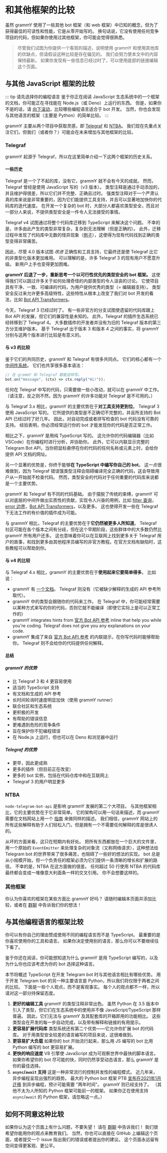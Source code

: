# 和其他框架的比较

虽然 grammY 使用了一些其他 bot 框架（和 web 框架）中已知的概念，但为了获得最佳的可读性和性能，它是从零开始写的。
换句话说，它没有使用任何竞争项目的代码，但如果你使用过其他框架，你可能会觉得很熟悉。

> 尽管我们试图为你提供一个客观的描述，说明使用 grammY 和使用其他库的优缺点，但请假设这种比较是存在偏见的。
> 我们会努力使本文中的内容保持最新。
> 如果你发现有一些信息已经过时了，可以使用底部的链接编辑这个页面。

## 与其他 JavaScript 框架的比较

::: tip 请先选择你的编程语言
鉴于你正在阅读 JavaScript 生态系统中的一个框架的文档，你可能正在寻找能在 Node.js（或 Deno）上运行的东西。
但是，如果你不是的话，请 [向下滚动](#与其他编程语言的框架比较)，比较哪些编程语言适合于 bot 开发。
当然，你也会发现与其他语言的框架（主要是 Python）的简单比较。
:::

grammY 主要从两个项目中获取灵感，即 [Telegraf](https://github.com/telegraf/telegraf) 和 [NTBA](https://github.com/yagop/node-telegram-bot-api)。
我们现在先重点关注它们，但我们（或者你？）可能会在未来增加与其他框架的比较。

### Telegraf

grammY 起源于 Telegraf，所以在这里简单介绍一下这两个框架的历史关系。

#### 一些历史

Telegraf 是一个了不起的库，没有它，grammY 就不会有今天的成就。
然而，Telegraf 曾经是使用 JavaScript 写的（v3 版本）。
类型注释是通过手动添加的，并且维护得很差，所以它们并不完整、正确且过时。
强类型注释对于一个严肃认真的库来说是非常重要的，因为它们能提供工具支持，并且可以显著地加快你的代码库的迭代速度。
在开发一个复杂的 bot 时，大部分人都喜欢类型安全，而且对一部分人来说，不提供类型安全是一件令人无法接受的事情。

Telegraf v4 试图通过将整个代码库迁移到 TypeScript 来解决这个问题。
不幸的是，许多由此产生的类型非常复杂，复杂到无法理解（但是正确的）。
此外，迁移过程中发现了代码库中无数的怪异现象（[例子](https://github.com/telegraf/telegraf/issues/1076)），这使得为现有代码找到正确的类型变得非常痛苦。

因此，尽管 4.0 版本试图 _改进_ 正确性和工具支持，它最终还是使 Telegraf 比它的非类型化版本更加难用。
可以理解的是，许多 Telegraf 3 的现有用户不愿意升级。
新用户上手也变得更加困难。

**grammY 后退了一步，重新思考一个以可行性优先的类型安全的 bot 框架。**
这使得我们可以跳过许多关于如何处理奇怪的内部类型的令人沮丧的讨论。
它使项目具有干净、一致、可编译的代码，为用户提供优秀的类型（= 编辑器支持）。
类型安全反过来允许更多高级特性，这些特性从根本上改变了我们对 bot 开发的看法，比如 [Bot API Transformers](/zh/advanced/transformers.html)。

今天，Telegraf 3 已经过时了。
有一些非官方的分支试图使遗留的代码库跟上 Bot API 的发展，但它们的兼容性是未知的。
此外，Telegraf 的插件生态系统已经转移到了 Telegraf 4。
大多数插件的开发者并没有为旧的 Telegraf 版本的第三方分支维护版本。
基于 Telegraf 出于版本 3 和版本 4 之间的事实，将 grammY 分别与这两个版本进行比较是有意义的。

#### 与 v3 的比较

鉴于它们的共同历史，grammY 和 Telegraf 有很多共同点。
它们的核心都有一个 [中间件系统](/zh/guide/middleware.html)。
它们也共享很多基本语法：

```ts
// 在 grammY 和 Telegraf 都能这样写。
bot.on("message", (ctx) => ctx.reply("Hi!"));
```

任何在 Telegraf 中写的代码，只需要做一些小改动，就可以在 grammY 中工作。
（请注意，反之则不然，因为 grammY 的许多功能对 Telegraf 是不可用的。）

与 Telegraf 3.x 相比，grammY 的主要优势在于**对工具支持更到位**。
Telegraf 3 使用 JavaScript 写的。
它所提供的类型是不正确切不完整的，并且所支持的 Bot API 已经过时了好几年。
因此，对自动完成或者拼写检查的 bot 代码没有可靠的支持。
经验表明，你必须经常运行你的 bot 才能发现你的代码是否正常工作。

相比之下，grammY 是用纯 TypeScript 写的。
这允许你的代码编辑器（比如 VSCode）在你编程时进行分析，并协助你。
此外，它可以内联显示完整的 Telegram Bot API，当你把鼠标悬停在你的代码的任何名称或元素上时，会给你提供 API 文档的网址。

另一个显著的优势是，你终于能够**在 TypeScript 中编写你自己的 bot**。
这一点很难做到，因为 Telegraf 错误饿类型注释会阻碍编译完全正确的代码，这会导致用户从一开始就不检查代码。
然而，类型安全的代码对于任何重要的代码库来说都是一个主要优势。

grammY 和 Telegraf 有不同的代码基础。
由于摆脱了传统的束缚，grammY 可以对底层的中间件做出实质性的贡献，实现令人兴奋的用例，比如 [filter 查询](/zh/guide/filter-queries.html)，[error 边界](zh/guide/errors.html#error-边界)，[Bot API Transformers](/zh/advanced/transformers.html)，以及更多。
这也使得开发一些在 Telegraf 下无法工作的有价值的插件成为可能。

与 grammY 相比，Telegraf 的主要优势在于**它仍然被更多人所知道**。
Telegraf 社区可能在各个版本之间有分歧，但在这个早期阶段，这些群体中的大多数仍然比 grammY 所有用户还多。
这也意味着你可以在互联网上找到更多关于 Telegraf 用户的故事，和找到更多由其他程序员编写的非官方教程。在官方文档有缺陷时，这些教程可以帮助到你。

#### 与 v4 的比较

与 Telegraf 4.x 相比，grammY 的主要优势在于**使用起来它要简单得多**。
比如说：

- grammY 有 [一个文档](../)。
  Telegraf 则没有（它被缺少解释的生成的 API 参考所取代）。
- grammY 中的类型会跟随你的代码来工作。
  在 Telegraf 中，你可能经常需要以某种方式来写的你的代码，否则它就不能编译（即使它实际上是可以正常工作的）
- grammY integrates hints from [官方 Bot API 参考](core.telegram.org/bots/api) inline that help you while you're coding.
  Telegraf does not give you any explanations on your code.
- grammY 集成了来自 [官方 Bot API 参考](core.telegram.org/bots/api) 的内联提示，在你写代码时能够帮助你。
  Telegraf 则不会给你的代码提供任何解释。

#### 总结

##### grammY 的优势

- 比 Telegraf 3 和 4 更容易使用
- 适当的 TypeScript 支持
- 有文档和生成的 API 参考
- 长时间轮询时速度明显加快（使用 grammY runner）
- 联合社区和生态系统
- 更积极的开发
- 有帮助的错误信息
- 更难遇到危险的竞争条件
- 旨在保护你不犯编程错误
- 在 Node.js 上运行，但也可以在 Deno 和浏览器中运行

##### Telegraf 的优势

- 更早，因此更成熟
- 更多的插件（但目前正在改变）
- 更多的 bot 实例，包括在代码仓库中和在互联网上
- Telegraf 3 的用户明显更多

### NTBA

`node-telegram-bot-api` 是影响 grammY 发展的第二个大项目。
与其他框架相比，它的主要优势在于它非常简单。
它的架构可以用一句话来描述，而 grammY 需要在文档网站上用一个 [指南](/zh/guide/) 来做同样的描述。
我们相信，grammY 网站上的所有这些解释有助于人们轻松入门，但是拥有一个不需要任何解释的库是很诱人的。

从坏的方面来看，这只在短期内有好处。
把所有东西都放在一个巨大的文件里，用一个原始的 `EventEmitter` 来处理复杂的对象流（又称网络请求），这种想法给 Telegram bot 的世界带来了很多痛苦，也阻碍了一些好的想法的实现。
bot 总是从小规模开始，但一个负责任的框架必须为它们提供一条清晰的增长和扩展的路径。
不幸的是，NTBA 在这方面做的很差。
任何超过 50 行使用 NTBA 的代码库最终都会变成一堆像意大利面条一样的交叉引用。
你不会想要这样的。

### 其他框架

你认为你喜欢的框架在某些方面比 grammY 好吗？
请随时编辑本页面并添加比较，或者在 [群聊](https://t.me/grammyjs) 中告诉我们你的想法！

## 与其他编程语言的框架比较

你可以有你自己的理由赞成使用不同的编程语言而不是 TypeScript。
最重要的是你喜欢使用你的工具和语言。
如果你决定使用别的语言，那么你可以不要继续往下看了。

鉴于你还在阅读，你可能想知道为什么 grammY 是用 TypeScript 编写的，以及为什么你也应该考虑为你的 bot 选择这种语言。

本节将概述 TypeScript 在开发 Telegram bot 时与其他语言相比有哪些优势。
用于开发 Telegram bot 的另一种主要语言是 Python，所以我们将仅限于两者之间的比较。
下面是一些个人观点，而不是客观事实。
每个人的观点都不一样，所以请对这一部分持保留态度。

1. **更好的编辑工具**
   grammY 的类型注释非常出色。
   虽然 Python 在 3.5 版本中引入了类型，但它们在生态系统中的使用并不像 JavaScript/TypeScript 那样普遍。
   因此，它们无法与 grammY 及其配套库的开箱即用的功能相比。
   这些类型会在开发的每一步自动完成，以及带有解释和链接的有用提示。
2. **更容易扩展代码库**
   类型系统还有第二个优势——它允许你扩展 bot 的代码库。
   对于用类型安全较差的语言编写的项目来说，这很难做到。
3. **更容易扩大负载**
   如果你的 bot 开始流行起来，那么用 JS 编写的 bot 比用 Python 编写的 bot 更容易扩展。
4. **更快的响应速度**
   V8 引擎使 JavaScript 成为可观察世界中最快的脚本语言。
   如果你希望你的 bot 尽可能的快，同时仍然享受动态语言，那么 grammY 是你的最佳选择。
5. **`async`/`await` 支持**
   这是一种非常流行的控制并发性的编程模式。
   近几年来，异步编程呈现出强烈的趋势。
   最大的 Python bot 框架 PTB [宣布在2021年1月迁移](https://t.me/pythontelegrambotchannel/94) 到异步编程，预计可能需要 "两年时间"。
   grammY 则已经支持了。
   （其他不太为人所知的 Python 框架可能前一的框架。
   如果你正在使用支持 `async`/`await` 的 Python 框架，请忽略这一点。）

## 如何不同意这种比较

如果你认为这个页面上有什么问题，不要失望！
请在 [群聊](https://t.me/grammyjs) 中告诉我们！
我们很希望你能用你的观点来教育我们。
当然，你也可以直接在 GitHub 上编辑这个页面，或者提交一个 issue 指出我们的错误或者提出你的建议。
这个页面永远留有空间变得更客观、更公平。
